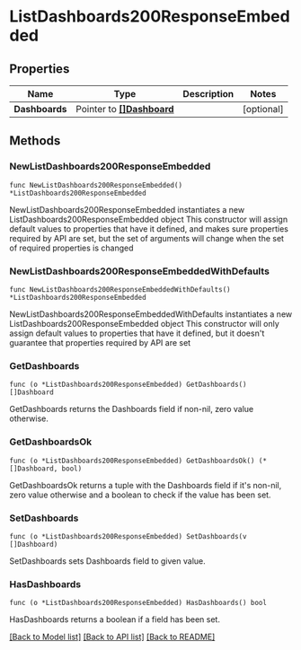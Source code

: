 # ListDashboards200ResponseEmbedded

## Properties

Name | Type | Description | Notes
------------ | ------------- | ------------- | -------------
**Dashboards** | Pointer to [**[]Dashboard**](Dashboard.md) |  | [optional] 

## Methods

### NewListDashboards200ResponseEmbedded

`func NewListDashboards200ResponseEmbedded() *ListDashboards200ResponseEmbedded`

NewListDashboards200ResponseEmbedded instantiates a new ListDashboards200ResponseEmbedded object
This constructor will assign default values to properties that have it defined,
and makes sure properties required by API are set, but the set of arguments
will change when the set of required properties is changed

### NewListDashboards200ResponseEmbeddedWithDefaults

`func NewListDashboards200ResponseEmbeddedWithDefaults() *ListDashboards200ResponseEmbedded`

NewListDashboards200ResponseEmbeddedWithDefaults instantiates a new ListDashboards200ResponseEmbedded object
This constructor will only assign default values to properties that have it defined,
but it doesn't guarantee that properties required by API are set

### GetDashboards

`func (o *ListDashboards200ResponseEmbedded) GetDashboards() []Dashboard`

GetDashboards returns the Dashboards field if non-nil, zero value otherwise.

### GetDashboardsOk

`func (o *ListDashboards200ResponseEmbedded) GetDashboardsOk() (*[]Dashboard, bool)`

GetDashboardsOk returns a tuple with the Dashboards field if it's non-nil, zero value otherwise
and a boolean to check if the value has been set.

### SetDashboards

`func (o *ListDashboards200ResponseEmbedded) SetDashboards(v []Dashboard)`

SetDashboards sets Dashboards field to given value.

### HasDashboards

`func (o *ListDashboards200ResponseEmbedded) HasDashboards() bool`

HasDashboards returns a boolean if a field has been set.


[[Back to Model list]](../README.md#documentation-for-models) [[Back to API list]](../README.md#documentation-for-api-endpoints) [[Back to README]](../README.md)


